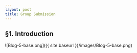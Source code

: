 ```yaml
---
layout: post
title: Group Submission
---
```


## §1. Introduction

![Blog-5-base.png]({{ site.baseurl }}/images/Blog-5-base.png)
